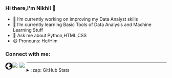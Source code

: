 ### Hi there,I'm Nikhil 👋


- 🔭 I’m currently working on improving my Data Analyst skills
- 🌱 I’m currently learning Basic Tools of Data Analysis and Machine Learning Stuff
- 💬 Ask me about Python,HTML,CSS
- 😄 Pronouns: He/Him


### Connect with me:

[<img align="left"  width="22px" src="https://raw.githubusercontent.com/iconic/open-iconic/master/svg/globe.svg" />][website]
[<img align="left"  width="22px" src="https://cdn.jsdelivr.net/npm/simple-icons@v3/icons/twitter.svg" />][twitter]
[<img align="left"  width="22px" src="https://cdn.jsdelivr.net/npm/simple-icons@v3/icons/linkedin.svg" />][linkedin]

[website]: https://.com
[twitter]: https://twitter.com/Nikhilboggavar2
[linkedin]: https://www.linkedin.com/in/nikhil-boggavarapu-5514081b6/

---

<details>
  <summary>:zap: GitHub Stats</summary>

  <img align="left" alt="Nikhil's GitHub Stats" src="https://github-readme-stats.codestackr.vercel.app/api?username=nikhil05-code&show_icons=true&hide_border=true" />

</details>

